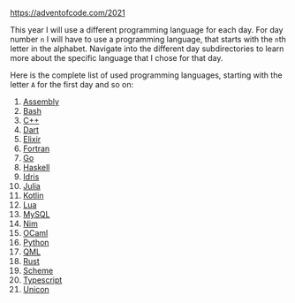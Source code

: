 https://adventofcode.com/2021

This year I will use a different programming language for each day.
For day number `n` I will have to use a programming language, that starts with the `n`th letter in the alphabet.
Navigate into the different day subdirectories to learn more about the specific language that I chose for that day.

Here is the complete list of used programming languages, starting with the letter `A` for the first day and so on:

01. [Assembly](01/main.S)
02. [Bash](02/main.sh)
03. [C++](03/src/main.cpp)
04. [Dart](04/main.dart)
05. [Elixir](05/main.ex)
06. [Fortran](06/main.f08)
07. [Go](07/main.go)
08. [Haskell](08/main.hs)
09. [Idris](09/main.idr)
10. [Julia](10/main.jl)
11. [Kotlin](11/main.kt)
12. [Lua](12/main.lua)
13. [MySQL](13/my.sql)
14. [Nim](14/main.nim)
15. [OCaml](15/main.ml)
16. [Python](16/main.py)
17. [QML](17/main.qml)
18. [Rust](18/src/main.rs)
19. [Scheme](19/main.scm)
20. [Typescript](20/main.ts)
21. [Unicon](21/main.icn)
